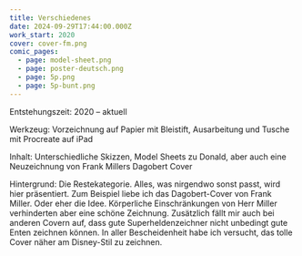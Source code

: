 ```yaml
---
title: Verschiedenes
date: 2024-09-29T17:44:00.000Z
work_start: 2020
cover: cover-fm.png
comic_pages:
  - page: model-sheet.png
  - page: poster-deutsch.png
  - page: 5p.png
  - page: 5p-bunt.png
---
```



Entstehungszeit: 2020 – aktuell

Werkzeug: Vorzeichnung auf Papier mit Bleistift, Ausarbeitung und Tusche mit Procreate auf iPad

Inhalt: Unterschiedliche Skizzen, Model Sheets zu Donald, aber auch eine Neuzeichnung von Frank Millers Dagobert Cover

Hintergrund: Die Restekategorie. Alles, was nirgendwo sonst passt, wird hier präsentiert. Zum Beispiel liebe ich das Dagobert-Cover von Frank Miller. Oder eher die Idee. Körperliche Einschränkungen von Herr Miller verhinderten aber eine schöne Zeichnung. Zusätzlich fällt mir auch bei anderen Covern auf, dass gute Superheldenzeichner nicht unbedingt gute Enten zeichnen können. In aller Bescheidenheit habe ich versucht, das tolle Cover näher am Disney-Stil zu zeichnen.
